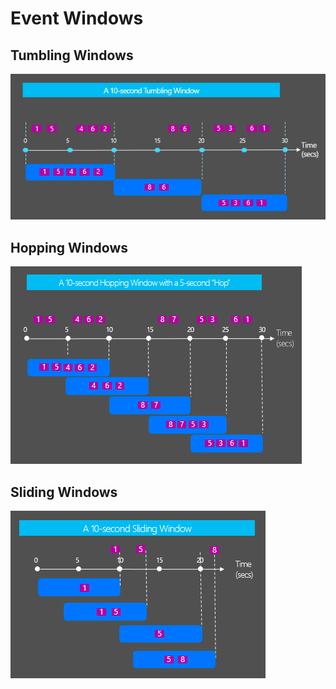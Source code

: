 # Event Windows

## Tumbling Windows
![tumbling windows](images/tumbling-window.png)

## Hopping Windows
![hopping windows](images/hopping-window.png)

## Sliding Windows
![sliding windows](images/sliding-window.png)
